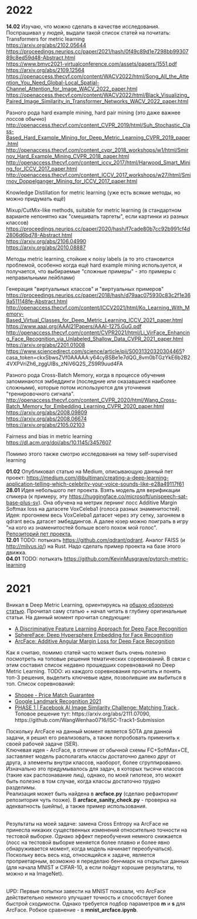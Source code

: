 # 2022
**14.02** Изучаю, что можно сделать в качестве исследования. Поспрашивал у людей, выдали такой список статей на почитать:
Transformers for metric learning  
https://arxiv.org/abs/2102.05644  
https://proceedings.neurips.cc/paper/2021/hash/0f49c89d1e7298bb9930789c8ed59d48-Abstract.html  
https://www.bmvc2021-virtualconference.com/assets/papers/1551.pdf  
https://arxiv.org/abs/2109.12564  
https://openaccess.thecvf.com/content/WACV2022/html/Song_All_the_Attention_You_Need_Global-Local_Spatial-Channel_Attention_for_Image_WACV_2022_paper.html  
https://openaccess.thecvf.com/content/WACV2022/html/Black_Visualizing_Paired_Image_Similarity_in_Transformer_Networks_WACV_2022_paper.html  

Разного рода hard example mining, hard pair mining (это даже важнее лоссов обычно)  
http://openaccess.thecvf.com/content_CVPR_2019/html/Suh_Stochastic_Class-Based_Hard_Example_Mining_for_Deep_Metric_Learning_CVPR_2019_paper.html  
http://openaccess.thecvf.com/content_cvpr_2018_workshops/w1/html/Smirnov_Hard_Example_Mining_CVPR_2018_paper.html  
http://openaccess.thecvf.com/content_iccv_2017/html/Harwood_Smart_Mining_for_ICCV_2017_paper.html  
http://openaccess.thecvf.com/content_ICCV_2017_workshops/w27/html/Smirnov_Doppelganger_Mining_for_ICCV_2017_paper.html  

Knowledge Distillation for metric learning (уже есть всякие методы, но можно придумать ещё) 

Mixup/CutMix-like methods, suitable for metric learning (в стандартном варианте непонятно как "смешивать таргеты", если картинки из разных классов)  
https://proceedings.neurips.cc/paper/2020/hash/f7cade80b7cc92b991cf4d2806d6bd78-Abstract.html  
https://arxiv.org/abs/2106.04990  
https://arxiv.org/abs/2010.08887  

Методы metric learning, стойкие к noisy labels (а то это становится проблемой, особенно когда ещё hard example mining используется, и получается, что выбираемые "сложные примеры" - это примеры с неправильными лейблами)

Генерация "виртуальных классов" и "виртуальных примеров"
https://proceedings.neurips.cc/paper/2018/hash/d79aac075930c83c2f1e369a511148fe-Abstract.html  
http://openaccess.thecvf.com/content/ICCV2021/html/Ko_Learning_With_Memory-Based_Virtual_Classes_for_Deep_Metric_Learning_ICCV_2021_paper.html  
https://www.aaai.org/AAAI21Papers/AAAI-1275.GuG.pdf  
http://openaccess.thecvf.com/content/CVPR2021/html/Li_VirFace_Enhancing_Face_Recognition_via_Unlabeled_Shallow_Data_CVPR_2021_paper.html  
https://arxiv.org/abs/2201.01008  
https://www.sciencedirect.com/science/article/pii/S0031320320304465?  casa_token=ckxSbwsZVf0AAAAA:y64cyBSBe1e7dQG_8vm0bTGzYkE6b2B24VXPVriZh6_zggUIBs_zNiV6Q2S_ZS9R9uud4FA  

Разного рода Cross-Batch Memory, когда в процессе обучения запоминаются эмбеддинги (последние или оказавшиеся наиболее сложными), которые потом используются для уточнения "тренировочного сигнала".  
http://openaccess.thecvf.com/content_CVPR_2020/html/Wang_Cross-Batch_Memory_for_Embedding_Learning_CVPR_2020_paper.html  
https://arxiv.org/abs/2008.09809  
https://arxiv.org/abs/2008.06674  
https://arxiv.org/abs/2105.02103  

Fairness and bias in metric learning
https://dl.acm.org/doi/abs/10.1145/3457607  

Помимо этого также смотрю исследования на тему self-supervised learning

**01.02** Опубликовал статью на Medium, описывающую данный пет проект: https://medium.com/@bultiman/creating-a-deep-learning-application-telling-which-celebrity-your-voice-sounds-like-e28a49117f61<br>
**28.01** Идея небольшого пет проекта. Взять модель для верификации спикера (к примеру, эту https://huggingface.co/microsoft/unispeech-sat-base-plus-sv). Она обучена на метрик лернинг лосс Additive Margin Softmax loss на датасете VoxCeleba1 (голоса разных знаменитостей). Идея: прогоняем весь VoxCeleba1 датасет через эту сетку, загоняем в qdrant весь датасет эмбеддингов. А далее юзер можно поиграть в игру "на кого из знаменитостей больше всего похож мой голос". <a href="https://github.com/Sorrow321/celeba_similarity">Репозиторий пет проекта.</a><br>
**12.01** TODO: потыкать https://github.com/qdrant/qdrant. Аналог FAISS (и http://milvus.io/) на Rust. Надо сделать пример проекта на базе этого движка.<br>
**04.01** TODO: потыкать https://github.com/KevinMusgrave/pytorch-metric-learning

# 2021
Вникал в Deep Metric Learning, ориентируясь на <a href="https://hav4ik.github.io/articles/deep-metric-learning-survey">общую обзорную статью</a>. 
Прочитал саму статью + начал читать в глубину оригинальные статьи. На данный момент прочитал следующие:
<ul>
<li> <a href="https://link.springer.com/chapter/10.1007/978-3-319-46478-7_31">A Discriminative Feature Learning Approach for Deep Face Recognition</a>
<li> <a href="https://arxiv.org/abs/1704.08063">SphereFace: Deep Hypersphere Embedding for Face Recognition</a>
<li> <a href="https://arxiv.org/abs/1801.07698">ArcFace: Additive Angular Margin Loss for Deep Face Recognition</a>
</ul>

Как я считаю, помимо статей часто может быть очень полезно посмотреть на топовые решения тематических соревнований.
В связи с этим составил список недавно прошедших соревнований по Deep Metric Learning. TODO: из каждого соревнования прочитать и понять топ-3 решения, выделить ключевые идеи, позволившие им выбиться в топ.
Список соревнований:
<ul>
<li> <a href="https://www.kaggle.com/c/shopee-product-matching/"> Shopee - Price Match Guarantee </a>
<li> <a href="https://www.kaggle.com/c/landmark-recognition-2021"> Google Landmark Recognition 2021 </a>
<li> <a href="https://www.drivendata.org/competitions/79/competition-image-similarity-1-dev/"> PHASE 1 | Facebook AI Image Similarity Challenge: Matching Track </a>. Топовое решение тут: https://arxiv.org/abs/2111.07090, https://github.com/WangWenhao0716/ISC-Track1-Submission
</ul>

Поскольку ArcFace на данный момент является SOTA для данной задачи, я решил его реализовать, а также попробовать применить к своей рабочей задаче (SER).<br>
Ключевая идея - ArcFace, в отличие от обычной схемы FC+SoftMax+CE, заставляет модель располагать классы достаточно далеко друг от друга, а элементы внутри классов, наоборот, более сгруппированно.<br>
Изначально это придумывалось для задач, в которых тысячи классов (такие как распознавание лиц), однако, по моей гипотезе, это может быть полезно в том случае, когда классы достаточно трудно разделимы.<br>
Реализация может быть найдена в <b>arcface.py</b> (сделаю рефакторинг репозитория чуть позже). В <b>arcface_sanity_check.py</b> - проверка на адекватность (шейпы), а также пример использования.<br><br>

Результаты на моей задаче: замена Cross Entropy на ArcFace не принесла никаких существенных изменений относительно точности на тестовой выборке. Однако эффект переобучения немного снижается (лосс на тестовой выборке меняется более плавно и более явно обнаруживается момент, когда модель начинает переобучаться). Поскольку весь весь код, относящийся к задаче, является проприетарным, возможно я переделаю бенчмарк на открытых данных (для начала MNIST и CIFAR-10, а если пойдут хорошие результаты, то можно и на ImageNet).<br><br>

UPD: Первые попытки завести на MNIST показали, что ArcFace действительно немного улучшает точность и способствует более быстрой сходимости. Однако требуется подбор параметров <b>m</b> и <b>s</b> для ArcFace. Робкое сравнение - в <b>mnist_arcface.ipynb</b>.
